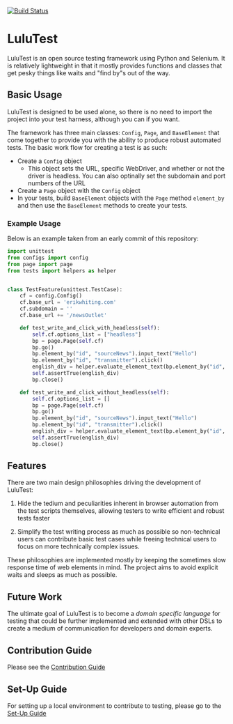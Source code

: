 [![Build Status](https://travis-ci.org/erik-whiting/LuluTest.svg?branch=development)](https://travis-ci.org/erik-whiting/LuluTest)
# LuluTest

LuluTest is an open source testing framework using Python and Selenium.
It is relatively lightweight in that it mostly provides functions and
classes that get pesky things like waits and "find by"s out of the way.

## Basic Usage

LuluTest is designed to be used alone, so there is no need to import
the project into your test harness, although you can if you want.

The framework has three main classes: `Config`, `Page`, and `BaseElement`
that come together to provide you with the ability to produce robust automated tests. The
basic work flow for creating a test is as such:

* Create a `Config` object
  * This object sets the URL, specific WebDriver, and whether or not
  the driver is headless. You can also optinally set the subdomain and port
  numbers of the URL
* Create a `Page` object with the `Config` object
* In your tests, build `BaseElement` objects with the `Page` method `element_by`
and then use the `BaseElement` methods to create your tests.

### Example Usage
Below is an example taken from an early commit of this repository:

```python
import unittest
from configs import config
from page import page
from tests import helpers as helper


class TestFeature(unittest.TestCase):
    cf = config.Config()
    cf.base_url = 'erikwhiting.com'
    cf.subdomain = ''
    cf.base_url += '/newsOutlet'

    def test_write_and_click_with_headless(self):
        self.cf.options_list = ["headless"]
        bp = page.Page(self.cf)
        bp.go()
        bp.element_by("id", "sourceNews").input_text("Hello")
        bp.element_by("id", "transmitter").click()
        english_div = helper.evaluate_element_text(bp.element_by("id", "en1"), "Hello")
        self.assertTrue(english_div)
        bp.close()

    def test_write_and_click_without_headless(self):
        self.cf.options_list = []
        bp = page.Page(self.cf)
        bp.go()
        bp.element_by("id", "sourceNews").input_text("Hello")
        bp.element_by("id", "transmitter").click()
        english_div = helper.evaluate_element_text(bp.element_by("id", "en1"), "Hello")
        self.assertTrue(english_div)
        bp.close()

```

## Features

There are two main design philosophies driving the development of LuluTest:

1. Hide the tedium and peculiarities inherent in browser automation
from the test scripts themselves, allowing testers to write efficient
and robust tests faster

2. Simplify the test writing process as much as possible so non-technical
users can contribute basic test cases while freeing technical
users to focus on more technically complex issues.

These philosophies are implemented mostly by keeping the sometimes slow
response time of web elements in mind. The project aims to avoid
explicit waits and sleeps as much as possible.

## Future Work

The ultimate goal of LuluTest is to become a *domain specific language* for
testing that could be further implemented and extended with other DSLs to
create a medium of communication for developers and domain experts.

## Contribution Guide

Please see the [Contribution Guide](./CONTRIBUTING.md)

## Set-Up Guide
For setting up a local environment to contribute to testing, please go to the [Set-Up Guide](./SETUP.md)
